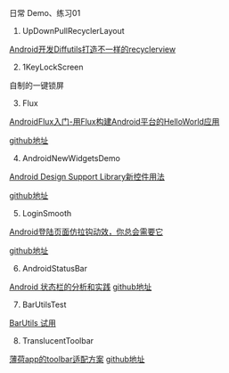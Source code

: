 日常 Demo、练习01

1. UpDownPullRecyclerLayout 

[Android开发Diffutils打造不一样的recyclerview](http://blog.csdn.net/sw950729/article/details/70052693 )

2. 1KeyLockScreen

自制的一键锁屏

3. Flux

[AndroidFlux入门-用Flux构建Android平台的HelloWorld应用](http://www.jianshu.com/p/5aa9cbde299f)

[github地址](https://github.com/androidflux/flux)

4. AndroidNewWidgetsDemo 

[Android Design Support Library新控件用法](http://sunjiajia.com/2015/07/02/android-new-widgets-demo/)

[github地址](https://github.com/opengit/AndroidNewWidgetsDemo)

5. LoginSmooth

[Android登陆页面仿拉钩动效，你总会需要它](http://www.jianshu.com/p/64cf1d04ada7)

[github地址](https://github.com/wenzhihao123/Android-loginsmooth-master)

6. AndroidStatusBar

[Android 状态栏的分析和实践](http://www.jianshu.com/p/c11b33cc3dcf)
[github地址](https://github.com/George-Soros/AndroidStatusbar)

7. BarUtilsTest

[BarUtils 试用](https://github.com/Blankj/AndroidUtilCode/blob/master/utilcode/src/main/java/com/blankj/utilcode/util/BarUtils.java)

8. TranslucentToolbar

[薄荷app的toolbar适配方案](http://stormzhang.com/android/2015/08/16/boohee-toolbar/)
[github地址](https://github.com/Moearly/BooheeToolbar)